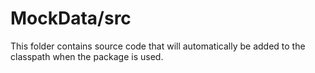 # MockData/src

This folder contains source code that will automatically be added to the classpath when
the package is used.
